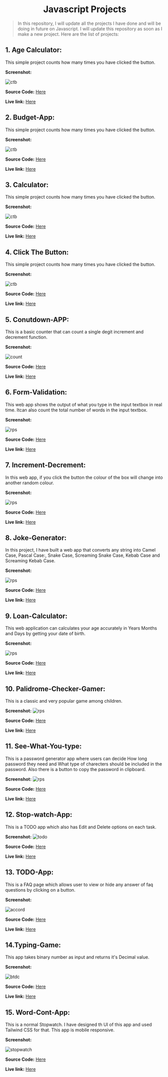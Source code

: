# <center> **Javascript Projects** </center>

>In this repository, I will update all the projects I have done and will be doing in future on Javascript. I will update this repository as soon as I make a new project. Here are the list of projects: 

## **1. Age Calculator:** 
This simple project counts how many times you have clicked the button.

**Screenshot:** 

![ctb](./Images/clickDBtn.png)

**Source Code:** [Here](./Projects/1-ClickTheButton/)

**Live link:** [Here](https://charming-haupia-75fa83.netlify.app) 


## **2. Budget-App:**
This simple project counts how many times you have clicked the button.

**Screenshot:** 

![ctb](./Images/clickDBtn.png)

**Source Code:** [Here](./Projects/1-ClickTheButton/)

**Live link:** [Here](https://jovial-belekoy-da5d48.netlify.app/) 

## **3. Calculator:**
This simple project counts how many times you have clicked the button.

**Screenshot:** 

![ctb](./Images/clickDBtn.png)

**Source Code:** [Here](./Projects/1-ClickTheButton/)

**Live link:** [Here](https://gentle-caramel-fe0eca.netlify.app) 


## **4. Click The Button:**

This simple project counts how many times you have clicked the button.

**Screenshot:** 

![ctb](./Images/clickDBtn.png)

**Source Code:** [Here](./Projects/1-ClickTheButton/)

**Live link:** [Here](https://prismatic-daffodil-a8f4b8.netlify.app) 

## **5. Conutdown-APP:** 
This is a basic counter that can count a single degit increment and decrement function.


**Screenshot:** 

![count](./Images/counter.png)


**Source Code:** [Here](./Projects/2-BasicCounter/)

**Live link:** [Here](https://tourmaline-griffin-13d488.netlify.app)

## **6. Form-Validation:**
This web app shows the output of what you type in the input textbox in real time. Itcan also count the total number of words in the input textbox.


**Screenshot:** 

![rps](./Images/cwyt.png)


**Source Code:** [Here](./Projects/3-SeeWhatYouType/)

**Live link:** [Here](https://incomparable-elf-4f5b5e.netlify.app)

## **7. Increment-Decrement:** 

In this web app, if you click the button the colour of the box will change into another random colour. 


**Screenshot:** 

![rps](./Images/colorChange.png)

**Source Code:** [Here](./Projects/4-ColorChanger/)

**Live link:** [Here](https://statuesque-beignet-d1e5fe.netlify.app)

## **8. Joke-Generator:** 
In this project, I have built a web app that converts any string into Camel Case, Pascal Case:, Snake Case, Screaming Snake Case, Kebab Case and Screaming Kebab Case.


**Screenshot:** 

![rps](./Images/formatChanger.png)

**Source Code:** [Here](./Projects/5-NameConversion/)

**Live link:** [Here](https://comforting-pudding-ae3cce.netlify.app)

## **9. Loan-Calculator:** 
This web application can calculates your age accurately in Years Months and Days by getting your date of birth.


**Screenshot:** 

![rps](./Images/ageCalc.png)


**Source Code:** [Here](./Projects/6-Age-Calculator/)

**Live link:** [Here](https://dulcet-torte-2528d1.netlify.app)

## **10. Palidrome-Checker-Gamer:** 
This is a classic and very popular game among children. 

**Screenshot:** 
![rps](./Images/rock-paper-scissor.png)

**Source Code:** [Here](./Projects/7-RockPaperScissor/)

**Live link:** [Here](https://leafy-cheesecake-d25ddc.netlify.app)


## **11. See-What-You-type:** 
This is a password generator app where users can decide How long password they need and What type of charecters should be included in the password. Also there is a button to copy the password in clipboard.

**Screenshot:** 
![rps](./Images/passGen.png)

**Source Code:** [Here](./Projects/8-password-generator/)

**Live link:** [Here](https://voluble-faun-1b3619.netlify.app)

## **12. Stop-watch-App:** 
This is a TODO app which also has Edit and Delete options on each task.

**Screenshot:** 
![todo](./Images/todo.png)

**Source Code:** [Here](./Projects/9-Todo/)

**Live link:** [Here](https://stellular-kelpie-719d76.netlify.app)

## **13. TODO-App:** 
This is a FAQ page which allows user to view or hide any answer of faq questions by clicking on a button.

**Screenshot:** 

![accord](./Images/accordian.png)

**Source Code:** [Here](./Projects/10-Accordion/)

**Live link:** [Here](https://merry-caramel-de93c0.netlify.app)

## **14.Typing-Game:** 
This app takes binary number as input and returns it's Decimal value.

**Screenshot:** 

![btdc](./Images/binary2dec.png)

**Source Code:** [Here](./Projects/11-Binary2Decimal/)

**Live link:** [Here](https://merry-brioche-30a1ac.netlify.app)

## **15. Word-Cont-App:** 
This is a normal Stopwatch. I have designed th UI of this app and used Tailwind CSS for that. This app is mobile responsive.

**Screenshot:** 

![stopwatch](./Images/stopwatch.png)

**Source Code:** [Here](./Projects/12-stopwatch/)

**Live link:** [Here](https://helpful-brioche-3ec2ae.netlify.app)




